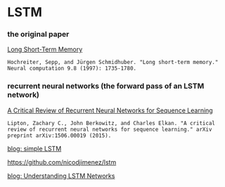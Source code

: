 # LSTM 

### the original paper 
[Long Short-Term Memory](http://web.eecs.utk.edu/~itamar/courses/ECE-692/Bobby_paper1.pdf)  
```
Hochreiter, Sepp, and Jürgen Schmidhuber. "Long short-term memory." Neural computation 9.8 (1997): 1735-1780.  
```

### recurrent neural networks (the forward pass of an LSTM network)  
[A Critical Review of Recurrent Neural Networks for Sequence Learning](https://arxiv.org/abs/1506.00019)  
```
Lipton, Zachary C., John Berkowitz, and Charles Elkan. "A critical review of recurrent neural networks for sequence learning." arXiv preprint arXiv:1506.00019 (2015).  
```


[blog: simple LSTM](http://nicodjimenez.github.io/2014/08/08/lstm.html) 

https://github.com/nicodjimenez/lstm  



[blog: Understanding LSTM Networks](http://colah.github.io/posts/2015-08-Understanding-LSTMs/)  
